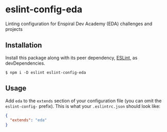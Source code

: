 # eslint-config-eda

Linting configuration for Enspiral Dev Academy (EDA) challenges and projects

## Installation

Install this package along with its peer dependency, [ESLint](http://eslint.org), as devDependencies.

```
$ npm i -D eslint eslint-config-eda
```

## Usage

Add `eda` to the `extends` section of your configuration file (you can omit the `eslint-config-` prefix). This is what your `.eslintrc.json` should look like:

```json
{
  "extends": "eda"
}
```
